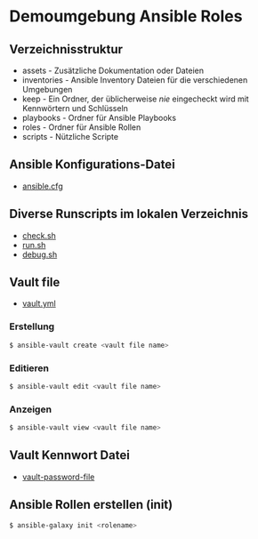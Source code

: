 # Demoumgebung Ansible Roles

## Verzeichnisstruktur

- assets - Zusätzliche Dokumentation oder Dateien
- inventories - Ansible Inventory Dateien für die verschiedenen Umgebungen
- keep - Ein Ordner, der üblicherweise _nie_ eingecheckt wird mit Kennwörtern und Schlüsseln
- playbooks - Ordner für Ansible Playbooks
- roles - Ordner für Ansible Rollen
- scripts - Nützliche Scripte

## Ansible Konfigurations-Datei
- [ansible.cfg](ansible.cfg)

## Diverse Runscripts im lokalen Verzeichnis
- [check.sh](check.sh)
- [run.sh](run.sh)
- [debug.sh](debug.sh)

## Vault file
- [vault.yml](inventories/test/group_vars/all/vault.yml)

### Erstellung
```bash
$ ansible-vault create <vault file name>
```
### Editieren
```bash
$ ansible-vault edit <vault file name>
```
### Anzeigen
```bash
$ ansible-vault view <vault file name>
```

## Vault Kennwort Datei
- [vault-password-file](keep/vault-password-file)

## Ansible Rollen erstellen (init)
```bash
$ ansible-galaxy init <rolename>
```

